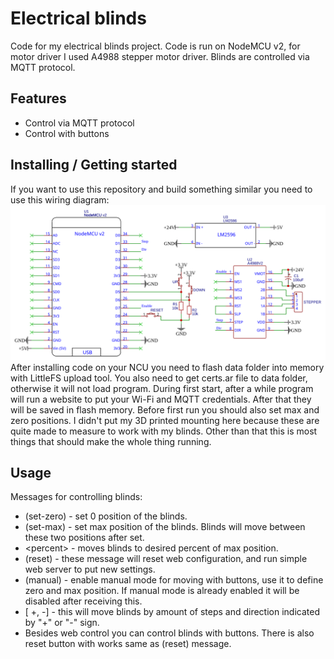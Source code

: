 # Electrical blinds

Code for my electrical blinds project. Code is run on NodeMCU v2, for motor driver I used A4988 stepper motor driver. Blinds are controlled via MQTT protocol.
## Features 
* Control via MQTT protocol
* Control with buttons
## Installing / Getting started
If you want to use this repository and build something similar you need to use this wiring diagram:
![Diagram](schemat.svg)  
After installing code on your NCU you need to flash data folder into memory with LittleFS upload tool.
You also need to get certs.ar file to data folder, otherwise it will not load program. During first start,
after a while program will run a website to put your Wi-Fi and MQTT credentials. After that they will be saved
in flash memory. Before first run you should also set max and zero positions.
I didn't put my 3D printed mounting here because these are quite made to measure to work with my blinds.
Other than that this is most things that should make the whole thing running.
## Usage 
Messages for controlling blinds:
* (set-zero) - set 0 position of the blinds.
* (set-max) - set max position of the blinds.
Blinds will move between these two positions after set.
* \<percent> - moves blinds to desired percent of max position.
* (reset) - these message will reset web configuration, and run simple web server to put new settings.
* (manual) - enable manual mode for moving with buttons, use it to define zero and max position. If manual mode is already enabled it will be disabled after receiving this.
* [ +, -] <steps> - this will move blinds by amount of steps and direction indicated by "+" or "-" sign.
* Besides web control you can control blinds with buttons. There is also reset button with works same as (reset) message.
